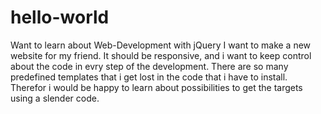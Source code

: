 # hello-world
Want to learn about Web-Development with jQuery
I want to make a new website for my friend. It should be responsive, and i want to keep control about the code in evry step of the development. There are so many predefined templates that i get lost in the code that i have to install. Therefor i would be happy to learn about possibilities to get the targets using a slender code.
